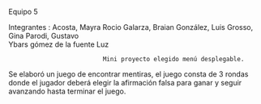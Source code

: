 Equipo 5

Integrantes : Acosta, Mayra Rocio
                       Galarza, Braian 
                       González, Luis 
                       Grosso, Gina
                       Parodi, Gustavo                              
                       Ybars gómez de la fuente Luz



                              Mini proyecto elegido menú desplegable.



Se elaboró un juego de encontrar mentiras, el juego consta de 3 rondas donde el jugador deberá elegir la afirmación falsa para ganar y seguir avanzando hasta terminar el juego.
